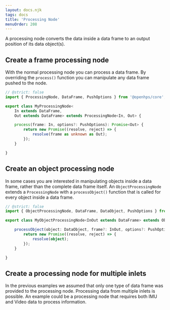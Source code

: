 ```yaml
---
layout: docs.njk
tags: docs
title: 'Processing Node'
menuOrder: 208
---
```

A processing node converts the data inside a data frame to an output position of its data object(s).

## Create a frame processing node
With the normal processing node you can process a data frame. By overriding the ```process()``` function you can
manipulate any data frame pushed to the node.

```ts twoslash
// @strict: false
import { ProcessingNode, DataFrame, PushOptions } from '@openhps/core';

export class MyProcessingNode<
    In extends DataFrame,
    Out extends DataFrame> extends ProcessingNode<In, Out> {

    process(frame: In, options?: PushOptions): Promise<Out> {
        return new Promise((resolve, reject) => {
            resolve(frame as unknown as Out);
        });
    }

}
```

## Create an object processing node
In some cases you are interested in manipulating objects inside a data frame, rather than the complete data frame itself. An ```ObjectProcessingNode``` extends a ```ProcessingNode``` with a ```processObject()``` function that is called for every object inside a data frame.
```ts twoslash
// @strict: false
import { ObjectProcessingNode, DataFrame, DataObject, PushOptions } from '@openhps/core';

export class MyObjectProcessingNode<InOut extends DataFrame> extends ObjectProcessingNode<InOut> {

    processObject(object: DataObject, frame?: InOut, options?: PushOptions): Promise<DataObject> {
        return new Promise((resolve, reject) => {
            resolve(object);
        });
    }

}
```

## Create a processing node for multiple inlets
In the previous examples we assumed that only one type of data frame was provided to the processing node. Processing data from multiple inlets is possible. An example could be a processing node that requires both IMU and Video data to process information. 

```ts twoslash

```